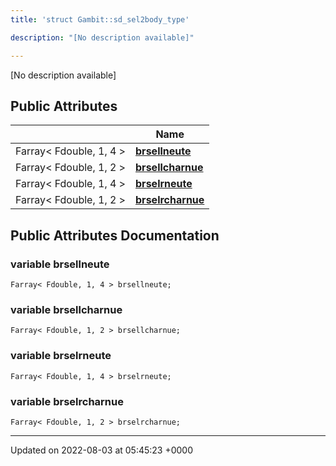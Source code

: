 ```yaml
---
title: 'struct Gambit::sd_sel2body_type'

description: "[No description available]"

---
```









[No description available]

## Public Attributes

|                | Name           |
| -------------- | -------------- |
| Farray< Fdouble, 1, 4 > | **[brsellneute](/documentation/code/main/classes/structgambit_1_1sd__sel2body__type/#variable-brsellneute)**  |
| Farray< Fdouble, 1, 2 > | **[brsellcharnue](/documentation/code/main/classes/structgambit_1_1sd__sel2body__type/#variable-brsellcharnue)**  |
| Farray< Fdouble, 1, 4 > | **[brselrneute](/documentation/code/main/classes/structgambit_1_1sd__sel2body__type/#variable-brselrneute)**  |
| Farray< Fdouble, 1, 2 > | **[brselrcharnue](/documentation/code/main/classes/structgambit_1_1sd__sel2body__type/#variable-brselrcharnue)**  |

## Public Attributes Documentation

### variable brsellneute

```
Farray< Fdouble, 1, 4 > brsellneute;
```


### variable brsellcharnue

```
Farray< Fdouble, 1, 2 > brsellcharnue;
```


### variable brselrneute

```
Farray< Fdouble, 1, 4 > brselrneute;
```


### variable brselrcharnue

```
Farray< Fdouble, 1, 2 > brselrcharnue;
```


-------------------------------

Updated on 2022-08-03 at 05:45:23 +0000